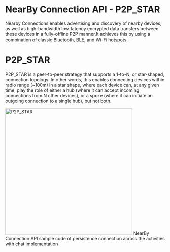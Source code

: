 # NearBy Connection API - P2P_STAR 
Nearby Connections enables advertising and discovery of nearby devices, as well as high-bandwidth low-latency encrypted data transfers between these devices in a fully-offline P2P manner.It achieves this by using a combination of classic Bluetooth, BLE, and Wi-Fi hotspots.

# P2P_STAR
P2P_STAR is a peer-to-peer strategy that supports a 1-to-N, or star-shaped, connection topology. In other words, this enables connecting devices within radio range (~100m) in a star shape, where each device can, at any given time, play the role of either a hub (where it can accept incoming connections from N other devices), or a spoke (where it can initiate an outgoing connection to a single hub), but not both.

<img width="400px" height="400px" src="https://github.com/riontech-xten/NearByConnectionAPI/blob/master/P2P_STAR.png" height="600" alt="P2P_STAR"/>
NearBy Connection API sample code of persistence connection across the activities with chat implementation
